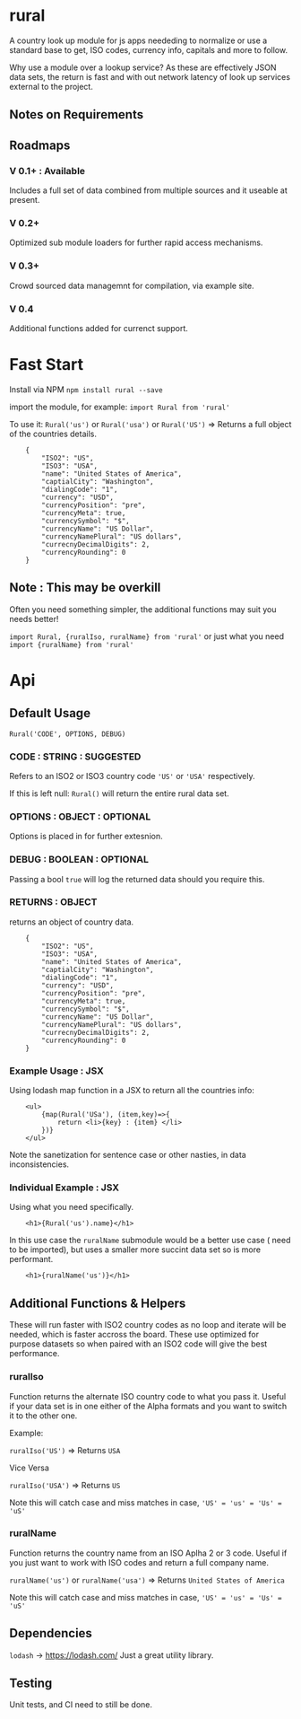 # rural
A country look up module for js apps neededing to normalize or use a standard base to get, ISO codes, currency info, capitals and more to follow. 

Why use a module over a lookup service? As these are effectively JSON data sets, the return is fast and with out network latency of look up services external to the project. 

## Notes on Requirements 


## Roadmaps

### V 0.1+ : Available
Includes a full set of data combined from multiple sources and it useable at present.

### V 0.2+ 
Optimized sub module loaders for further rapid access mechanisms.

### V 0.3+
Crowd sourced data managemnt for compilation, via example site.

### V 0.4
Additional functions added for currenct support. 


# Fast Start

Install via NPM
`npm install rural --save`

import the module, for example:
`import Rural from 'rural'`

To use it:
`Rural('us')` or `Rural('usa')` or `Rural('US')`
=> Returns a full object of the countries details.

```
	{
		"ISO2": "US",
		"ISO3": "USA",
		"name": "United States of America",
		"captialCity": "Washington",
		"dialingCode": "1",
		"currency": "USD",
		"currencyPosition": "pre",
		"currencyMeta": true,
		"currencySymbol": "$",
		"currencyName": "US Dollar",
		"currencyNamePlural": "US dollars",
		"currecnyDecimalDigits": 2,
		"currencyRounding": 0
	}
```

## Note : This may be overkill

Often you need something simpler, the additional functions may suit you needs better!
 
`import Rural, {ruralIso, ruralName} from 'rural'` or just what you need `import {ruralName} from 'rural'`

# Api

## Default Usage

`Rural('CODE', OPTIONS, DEBUG)`

### CODE : STRING : SUGGESTED
Refers to an ISO2 or ISO3 country code
`'US'` or `'USA'` respectively.

If this is left null: 
`Rural()` will return the entire rural data set.

### OPTIONS : OBJECT : OPTIONAL
Options is placed in for further extesnion. 

### DEBUG : BOOLEAN : OPTIONAL
Passing a bool `true` will log the returned data should you require this. 

### RETURNS : OBJECT
returns an object of country data.

```
	{
		"ISO2": "US",
		"ISO3": "USA",
		"name": "United States of America",
		"captialCity": "Washington",
		"dialingCode": "1",
		"currency": "USD",
		"currencyPosition": "pre",
		"currencyMeta": true,
		"currencySymbol": "$",
		"currencyName": "US Dollar",
		"currencyNamePlural": "US dollars",
		"currecnyDecimalDigits": 2,
		"currencyRounding": 0
	}
```

### Example Usage : JSX

Using lodash map function in a JSX to return all the countries info:

```
	<ul>
		{map(Rural('USa'), (item,key)=>{
			return <li>{key} : {item} </li>
		})}
	</ul>
``` 
Note the sanetization for sentence case or other nasties, in data inconsistencies.

### Individual Example : JSX

Using what you need specifically. 

```
	<h1>{Rural('us').name}</h1>
```
In this use case the `ruralName` submodule would be a better use case ( need to be imported), but uses a smaller more succint data set so is more performant.

```
	<h1>{ruralName('us')}</h1>
```

## Additional Functions & Helpers
These will run faster with ISO2 country codes as no loop and iterate will be needed, which is faster accross the board.
These use optimized for purpose datasets so when paired with an ISO2 code will give the best performance.

### ruralIso
Function returns the alternate ISO country code to what you pass it. Useful if your data set is in one either of the Alpha formats and you want to switch it to the other one. 

Example:

`ruralIso('US')`
 => Returns
`USA`

Vice Versa 

`ruralIso('USA')`
=> Returns
`US`

Note this will catch case and miss matches in case, 
`'US' = 'us' = 'Us' = 'uS'`

### ruralName
Function returns the country name from an ISO Aplha 2 or 3 code. Useful if you just want to work with ISO codes and return a full company name.

`ruralName('us')` or `ruralName('usa')`
=> Returns
`United States of America`

Note this will catch case and miss matches in case, 
`'US' = 'us' = 'Us' = 'uS'`

## Dependencies

`lodash` -> https://lodash.com/
Just a great utility library. 

## Testing

Unit tests, and CI need to still be done.